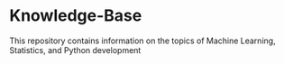 # Knowledge-Base
This repository contains information on the topics of Machine Learning, Statistics, and Python development
